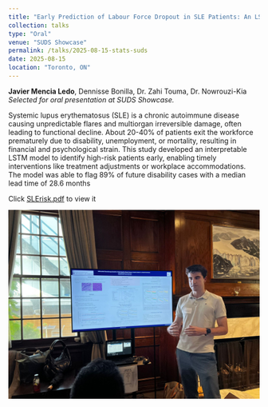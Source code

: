 ```yaml
---
title: "Early Prediction of Labour Force Dropout in SLE Patients: An LSTM Approach"
collection: talks
type: "Oral"
venue: "SUDS Showcase"
permalink: /talks/2025-08-15-stats-suds
date: 2025-08-15
location: "Toronto, ON"
---
```


**Javier Mencia Ledo**, Dennisse Bonilla, Dr. Zahi Touma, Dr. Nowrouzi-Kia  
*Selected for oral presentation at SUDS Showcase.*  



Systemic lupus erythematosus (SLE) is a chronic autoimmune disease causing unpredictable flares and multiorgan irreversible damage, often leading to functional decline. About 20-40% of patients exit the workforce prematurely due to disability, unemployment, or mortality, resulting in financial and psychological strain. This study developed an interpretable LSTM model to identify high-risk patients early, enabling timely interventions like treatment adjustments or workplace accommodations. The model was able to flag 89% of future disability cases with a median lead time of 28.6 months 

Click [SLErisk.pdf](https://javmencia.github.io/files/JavierMenciaLedo.pdf) to view it

![Picture of me presenting at the DSI](files/surp.jpeg)




